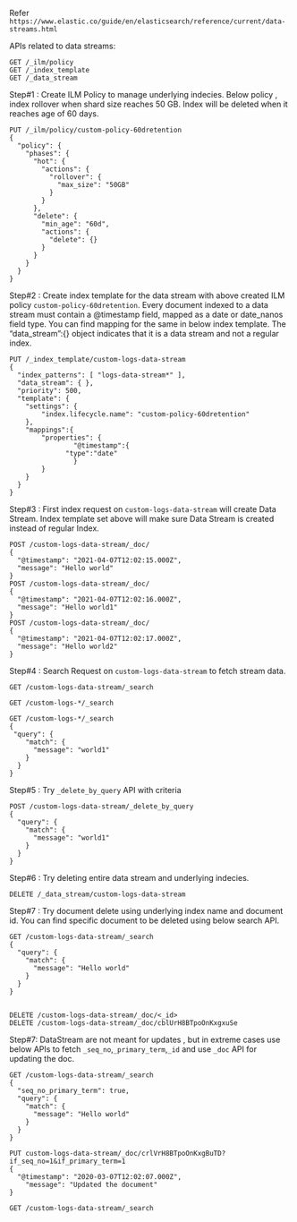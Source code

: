 Refer `https://www.elastic.co/guide/en/elasticsearch/reference/current/data-streams.html`


APIs related to data streams:

```
GET /_ilm/policy
GET /_index_template
GET /_data_stream
```


Step#1 : Create ILM Policy to manage underlying indecies. Below policy , index rollover when shard size reaches 50 GB.
Index will be deleted when it reaches age of 60 days.

```
PUT /_ilm/policy/custom-policy-60dretention
{
  "policy": {
    "phases": {
      "hot": {
        "actions": {
          "rollover": {
            "max_size": "50GB"
          }
        }
      },
      "delete": {
        "min_age": "60d",
        "actions": {
          "delete": {}
        }
      }
    }
  }
}
```


Step#2 : Create index template for the data stream with above created ILM policy `custom-policy-60dretention`. Every document indexed to a data stream must contain a @timestamp field, mapped as a date or date_nanos field type. You can find mapping for the same in below index template. The “data_stream”:{} object indicates that it is a data stream and not a regular index.


```
PUT /_index_template/custom-logs-data-stream
{
  "index_patterns": [ "logs-data-stream*" ],
  "data_stream": { },
  "priority": 500,
  "template": {
	"settings": {
  	    "index.lifecycle.name": "custom-policy-60dretention"
	},
	"mappings":{
  	    "properties": {
    	        "@timestamp":{
      	      "type":"date"
    	        }
  	    }
	}
  }
}
```

Step#3 : First index request on `custom-logs-data-stream` will create Data Stream. Index template set above will make sure Data Stream is created instead of regular Index.

```
POST /custom-logs-data-stream/_doc/
{
  "@timestamp": "2021-04-07T12:02:15.000Z",
  "message": "Hello world"
}
POST /custom-logs-data-stream/_doc/
{
  "@timestamp": "2021-04-07T12:02:16.000Z",
  "message": "Hello world1"
}
POST /custom-logs-data-stream/_doc/
{
  "@timestamp": "2021-04-07T12:02:17.000Z",
  "message": "Hello world2"
}
```

Step#4 : Search Request on `custom-logs-data-stream` to fetch stream data.

```
GET /custom-logs-data-stream/_search

GET /custom-logs-*/_search

GET /custom-logs-*/_search
{
 "query": {
    "match": {
      "message": "world1"
    }
  }
}
```

Step#5 : Try `_delete_by_query` API with criteria

```
POST /custom-logs-data-stream/_delete_by_query
{
  "query": {
    "match": {
      "message": "world1"
    }
  }
}
```

Step#6 : Try deleting entire data stream and underlying indecies.

```
DELETE /_data_stream/custom-logs-data-stream
```

Step#7 : Try document delete using underlying index name and document id. You can find specific document to be deleted using below search API.

```
GET /custom-logs-data-stream/_search
{
  "query": {
    "match": {
      "message": "Hello world"
    }
  }
}


DELETE /custom-logs-data-stream/_doc/<_id>
DELETE /custom-logs-data-stream/_doc/cblUrH8BTpoOnKxgxuSe
```

Step#7:  DataStream are not meant for updates , but in extreme cases use below APIs to fetch `_seq_no`,`_primary_term`,`_id` and use 
`_doc` API for updating the doc. 


```
GET /custom-logs-data-stream/_search
{
  "seq_no_primary_term": true,
  "query": {
    "match": {
      "message": "Hello world"
    }
  }
}

PUT custom-logs-data-stream/_doc/crlVrH8BTpoOnKxgBuTD?if_seq_no=1&if_primary_term=1
{
  "@timestamp": "2020-03-07T12:02:07.000Z",
    "message": "Updated the document"
}

GET /custom-logs-data-stream/_search
```

